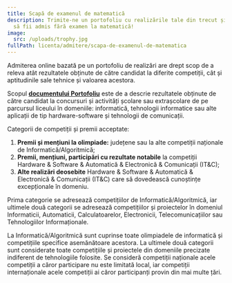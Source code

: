 ```yaml
---
title: Scapă de examenul de matematică
description: Trimite-ne un portofoliu cu realizările tale din trecut și ai șanse
  să fii admis fără examen la matematică!
image:
  src: /uploads/trophy.jpg
fullPath: licenta/admitere/scapa-de-examenul-de-matematica
---
```

Admiterea online bazată pe un portofoliu de realizări are drept scop de a releva atât rezultatele obținute de către candidat la diferite competiții, cât și aptitudinile sale tehnice și valoarea acestora.

Scopul **[documentului Portofoliu](http://www.upt.ro/img/files/2020-2021/admitere/licenta/Anexa3_la_metod-admitere-licenta-2021-2022.pdf)** este de a descrie rezultatele obținute de către candidat la concursuri și activități școlare sau extrașcolare de pe parcursul liceului în domeniile: informatică, tehnologii informatice sau alte aplicații de tip hardware-software și tehnologii de comunicații.

Categorii de competiții și premii acceptate:

1. **Premii și mențiuni la olimpiade:** județene sau la alte competiții naționale de Informatică/Algoritmică; 
2. **Premii, mențiuni, participări cu rezultate notabile** la competiții Hardware & Software & Automatică & Electronică & Comunicații (IT&C);
3. **Alte realizări deosebite** Hardware & Software & Automatică & Electronică & Comunicații (IT&C) care să dovedească cunoștințe excepționale în domeniu.

Prima categorie se adresează competițiilor de Informatică/Algoritmică, iar ultimele două categorii se adresează competițiilor și proiectelor în domeniul Informaticii, Automaticii, Calculatoarelor, Electronicii, Telecomunicațiilor sau Tehnologiilor Informaționale.

La Informatică/Algoritmică sunt cuprinse toate olimpiadele de informatică și competițiile specifice asemănătoare acestora. La ultimele două categorii sunt considerate toate competițiile și proiectele din domeniile precizate indiferent de tehnologiile folosite. Se consideră competiții naționale acele competiții a căror participare nu este limitată local, iar competiții internaționale acele competiții ai căror participanți provin din mai multe țări.

<Attachment label="Șablon Portofoliu" file="/uploads/portofoliu_numeprenume.docx"></Attachment>

<Attachment label="Exemplu de portofoliu completat" file="/uploads/portofoliu_popdana.pdf"></Attachment>

<Attachment label="Exemplu de dosar" file="/uploads/popdana.zip"></Attachment>